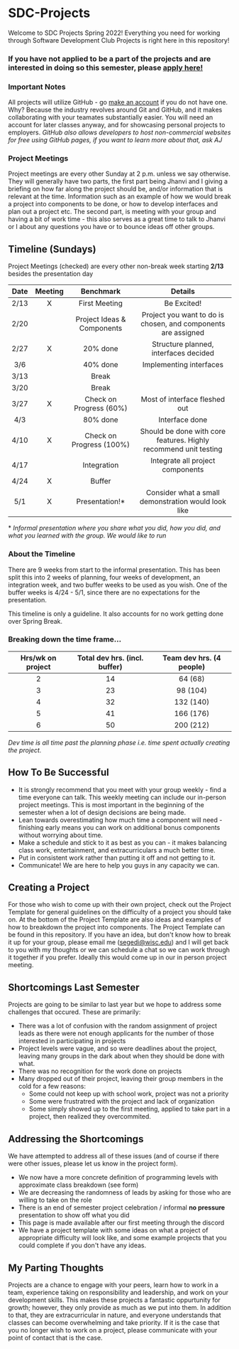 # SDC-Projects
Welcome to SDC Projects Spring 2022! Everything you need for working through Software Development Club Projects is right here in this repository!

### If you have not applied to be a part of the projects and are interested in doing so this semester, please [apply here!](https://forms.gle/QR5Pr4stjnDHohG36)

### Important Notes
All projects will utilize GitHub - go [make an account](https://github.com/login) if you do not have one. Why? Because the industry revolves around Git and GitHub, and it makes collaborating with your teamates substantially easier. You will need an account for later classes anyway, and for showcasing personal projects to employers. *GitHub also allows developers to host non-commercial websites for free using GitHub pages, if you want to learn more about that, ask AJ*

### Project Meetings
Project meetings are every other Sunday at 2 p.m. unless we say otherwise. They will generally have two parts, the first part being Jhanvi and I giving a briefing on how far along the project should be, and/or information that is relevant at the time. Information such as an example of how we would break a project into components to be done, or how to develop interfaces and plan out a project etc. The second part, is meeting with your group and having a bit of work time - this also serves as a great time to talk to Jhanvi or I about any questions you have or to bounce ideas off other groups.

## Timeline (Sundays)
Project Meetings (checked) are every other non-break week starting **2/13** besides the presentation day

| Date | Meeting | Benchmark | Details |
|:---:|:----------:|:--------:|:--------:|
|2/13|X| First Meeting | Be Excited! |
|2/20|| Project Ideas & Components | Project you want to do is chosen, and components are assigned |
|2/27|X| 20% done | Structure planned, interfaces decided |
|3/6|| 40% done | Implementing interfaces |
|3/13|| Break |  |
|3/20|| Break |  |
|3/27|X| Check on Progress (60%) | Most of interface fleshed out |
|4/3|| 80% done | Interface done |
|4/10|X| Check on Progress (100%) | Should be done with core features. Highly recommend unit testing |
|4/17|| Integration | Integrate all project components |
|4/24|X| Buffer | |
|5/1|X| Presentation!* | Consider what a small demonstration would look like |

\* *Informal presentation where you share what you did, how you did, and what you learned with the group. We would like to run*

### About the Timeline
There are 9 weeks from start to the informal presentation. This has been split this into 2 weeks of planning, four weeks of development, an integration week, and two buffer weeks to be used as you wish. One of the buffer weeks is 4/24 - 5/1, since there are no expectations for the presentation.

This timeline is only a guideline. It also accounts for no work getting done over Spring Break.

### Breaking down the time frame...

| Hrs/wk on project | Total dev hrs. (incl. buffer) | Team dev hrs. (4 people) |
|:--------:|:--------:|:--------:|
| 2 | 14 | 64 (68) | 
| 3 | 23 | 98 (104) |
| 4 | 32 | 132 (140) |
| 5 | 41 | 166 (176) |
| 6 | 50 | 200 (212) |

*Dev time is all time past the planning phase i.e. time spent actually creating the project.*

## How To Be Successful
* It is strongly recommend that you meet with your group weekly - find a time everyone can talk. This weekly meeting can include our in-person project meetings. This is most important in the beginning of the semester when a lot of design decisions are being made.
* Lean towards overestimating how much time a component will need - finishing early means you can work on additional bonus components without worrying about time.
* Make a schedule and stick to it as best as you can - it makes balancing class work, entertainment, and extracurriculars a much better time.
* Put in consistent work rather than putting it off and not getting to it.
* Communicate! We are here to help you guys in any capacity we can.

## Creating a Project
For those who wish to come up with their own project, check out the Project Template for general guidelines on the difficulty of a project you should take on. At the bottom of the Project Template are also ideas and examples of how to breakdown the project into components. The Project Template can be found in this repository. If you have an idea, but don't know how to break it up for your group, please email me (segedi@wisc.edu) and I will get back to you with my thoughts or we can schedule a chat so we can work through it together if you prefer. Ideally this would come up in our in person project meeting.

## Shortcomings Last Semester
Projects are going to be similar to last year but we hope to address some challenges that occured. These are primarily:
* There was a lot of confusion with the random assignment of project leads as there were not enough applicants for the number of those interested in participating in projects
* Project levels were vague, and so were deadlines about the project, leaving many groups in the dark about when they should be done with what.
* There was no recognition for the work done on projects
* Many dropped out of their project, leaving their group members in the cold for a few reasons:
   * Some could not keep up with school work, project was not a priority
   * Some were frustratred with the project and lack of organization
   * Some simply showed up to the first meeting, applied to take part in a project, then realized they overcommited.

## Addressing the Shortcomings
We have attempted to address all of these issues (and of course if there were other issues, please let us know in the project form). 
* We now have a more concrete definition of programming levels with approximate class breakdown (see form)
* We are decreasing the randomness of leads by asking for those who are willing to take on the role
* There is an end of semester project celebration / informal **no pressure** presentation to show off what you did
* This page is made available after our first meeting through the discord
* We have a project template with some ideas on what a project of appropriate difficulty will look like, and some example projects that you could complete if you don't have any ideas. 

## My Parting Thoughts
Projects are a chance to engage with your peers, learn how to work in a team, experience taking on responsibility and leadership, and work on your development skills. This makes these projects a fantastic oppurtunity for growth; however, they only provide as much as we put into them. In addition to that, they are extracurricular in nature, and everyone understands that classes can become overwhelming and take priority. If it is the case that you no longer wish to work on a project, please communicate with your point of contact that is the case.

